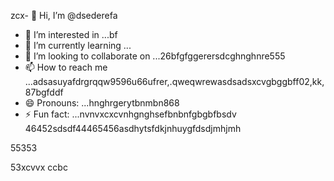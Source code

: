 zcx- 👋 Hi, I’m @dsederefa
- 👀 I’m interested in ...bf
- 🌱 I’m currently learning ...
- 💞️ I’m looking to collaborate on ...26bfgfggerersdcghnghnre555
- 📫 How to reach me ...adsasuyafdrgrqqw9596u66ufrer,.qweqwrewasdsadsxcvgbggbff02,kk,87bgfddf
- 😄 Pronouns: ...hnghrgerytbnmbn868
- ⚡ Fun fact: ...nvnvxcxcvnhgnghsefbnbnfgbgbfbsdv
46452sdsdf44465456asdhytsfdkjnhuygfdsdjmhjmh
<!---sdsdfgrgrzazaazasdbx
dsederefa/dsederefa is a ✨ special ✨ repository because its `README.md` (this filetre) appears on your 256 profile.bgfzxczxcz
You can click the Preview link to take a look at your changes.dfgdf
--->55353
53xcvvx
ccbc
